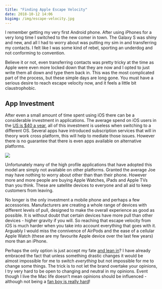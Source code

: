 ```yaml
---
title: "Finding Apple Escape Velocity"
date: 2018-10-12 14:06
bigimg: /img/escape-velocity.jpg
---
```

I remember getting my very first Android phone. After using iPhones for a very long time I switched to the new comer in town. The Galaxy S was shiny and new, and all I had to worry about was putting my sim in and transferring my contacts. I felt like I was some kind of rebel, sporting an underdog and not conforming to convention. 

Believe it or not, even transferring contacts was pretty tricky at the time as Apple were even more locked down that they are now and I opted to just write them all down and type them back in. This was the most complicated part of the process, but these simple days are long gone. You must have a serious desire to reach escape velocity now, and it feels a little bit claustrophobic. 

## App Investment
After even a small amount of time spent using iOS there can be a considerable investment in applications. The average spend on iOS users in the [US is $40 a year](https://www.macrumors.com/2017/02/21/iphone-average-app-spending-2016/), all of this investment is useless when switching to a different OS. Several apps have introduced subscription services that will in theory work cross platform, this will help to mediate those issues. However there is no guarantee that there is even apps available on alternative platforms.

![](https://gr36.com/img/apps-iphone.jpg)

Unfortunately many of the high profile applications that have adopted this model are simply not available on other platforms. Granted the average Joe may have nothing to worry about other than than their phone. However more and more people are buying Apple Watches, iPads and Apple TVs than you think. These are satellite devices to everyone and all aid to keep customers from leaving. 

No longer is the only investment a mobile phone and perhaps a few accessories. Manufacturers are creating a whole range of devices with different levels of pull, designed to make the overall experience as good as possible. It is without doubt that certain devices have more pull than other devices - higher gravity if you will. So reaching that escape velocity from iOS is much harder when you take into account everything that goes with it. Arguably I would miss the connivence of AirPods and the ease of a cellular Apple Watch (these are my favourite Apple device over the last few years) more than an iPhone. 

Perhaps the only option is just accept my fate [and lean in](https://birchtree.me/blog/leaning-into-the-apple-lock-in/)? I have already embraced the fact that unless something drastic changes it would be almost impossible for me to switch *everything* but not impossible for me to change some things. The trick is to not let the brand overtake your opinions, I try very hard to be open to changing and neutral in my opinions. Event though I live the Mac life doesn’t mean opinions should be influenced - although not being a [fan boy is really hard](https://gr36.com/2017-10-25-not-being-a-fan-boy-is-hard/)! 